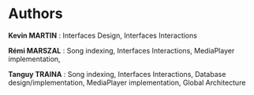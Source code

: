 # Authors

__Kevin MARTIN__ : Interfaces Design, Interfaces Interactions  

__Rémi MARSZAL__ : Song indexing, Interfaces Interactions, MediaPlayer implementation, 

__Tanguy TRAINA__ : Song indexing, Interfaces Interactions, Database design/implementation, MediaPlayer implementation, Global Architecture